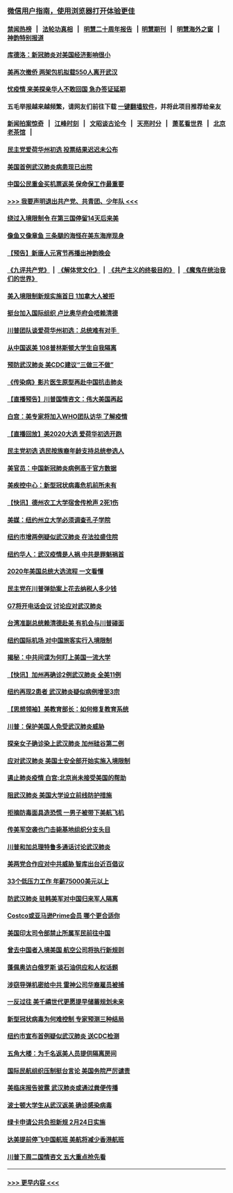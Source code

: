 ### [微信用户指南，使用浏览器打开体验更佳](https://github.com/gfw-breaker/banned-news1/blob/master/indexes/wechat-guide.md?t=0)
#### [禁闻热榜](热点新闻.md?t=0)  &nbsp;&nbsp;|&nbsp;&nbsp; [法轮功真相](https://github.com/gfw-breaker/truth/blob/master/README.md?t=0) &nbsp;&nbsp;|&nbsp;&nbsp; [明慧二十周年报告](https://github.com/gfw-breaker/mh-reports/blob/master/README.md?t=0) &nbsp;&nbsp;|&nbsp;&nbsp;[明慧期刊](https://github.com/gfw-breaker/mh-qikan) &nbsp;&nbsp;|&nbsp;&nbsp; [明慧海外之窗](https://github.com/gfw-breaker/mh-news/blob/master/README.md?t=0) &nbsp;&nbsp;|&nbsp;&nbsp; [神韵特别报道](https://github.com/gfw-breaker/mh-news/blob/master/shenyun.md?t=0)
#### [库德洛：新冠肺炎对美国经济影响很小](../pages/nsc412/n11844418.md?t=02050133) 
#### [美再次撤侨 两架包机拟载550人离开武汉](../pages/nsc412/n11844407.md?t=02050133) 
#### [忧疫情 来美探亲华人不敢回国 急办签证延期](../pages/nsc412/n11843344.md?t=02050133) 
#### 五毛举报越来越频繁，请网友们前往下载 [一键翻墙软件](https://github.com/gfw-breaker/ssr-accounts)，并将此项目推荐给亲友
#### [新闻拍案惊奇](https://github.com/gfw-breaker/banned-news1/blob/master/pages/link4.md) &nbsp;&nbsp;|&nbsp;&nbsp; [江峰时刻](https://github.com/gfw-breaker/banned-news1/blob/master/pages/link4.md) &nbsp;&nbsp;|&nbsp;&nbsp; [文昭谈古论今](https://github.com/gfw-breaker/banned-news1/blob/master/pages/link4.md) &nbsp;&nbsp;|&nbsp;&nbsp; [天亮时分](https://github.com/gfw-breaker/banned-news1/blob/master/pages/link4.md) &nbsp;&nbsp;|&nbsp;&nbsp; [萧茗看世界](https://github.com/gfw-breaker/banned-news1/blob/master/pages/link4.md) &nbsp;&nbsp;|&nbsp;&nbsp; [北京老茶馆](https://github.com/gfw-breaker/banned-news1/blob/master/pages/link4.md) &nbsp;&nbsp;|&nbsp;&nbsp; 
#### [民主党爱荷华州初选 投票结果迟迟未公布](../pages/nsc412/n11844207.md?t=02050133) 
#### [美国首例武汉肺炎病患现已出院](../pages/nsc412/n11842740.md?t=02050133) 
#### [中国公民重金买机票返美 保命保工作最重要](../pages/nsc412/n11843282.md?t=02050133) 
#### [>>> 我要声明退出共产党、共青团、少年队 <<<](https://github.com/begood0513/goodnews/blob/master/quit/letter.md) 
#### [绕过入境限制令  在第三国停留14天后来美](../pages/nsc412/n11843341.md?t=02050133) 
#### [像鱼又像章鱼 三条腿的海怪在美东海岸现身](../pages/nsc412/n11843092.md?t=02050133) 
#### [【预告】新唐人元宵节再播出神韵晚会](../pages/nsc412/n11843192.md?t=02050133) 
#### [《九评共产党》](https://github.com/begood0513/9ping.md/blob/master/README.md) &nbsp;|&nbsp; [《解体党文化》](../../../../jtdwh.md/blob/master/README.md)  &nbsp;|&nbsp; [《共产主义的终极目的》](../../../../gczydzjmd.md/blob/master/README.md) &nbsp;|&nbsp; [《魔鬼在统治我们的世界》](../../../../mgztzwmdsj.md/blob/master/README.md) 
#### [美入境限制新规实施首日 1加拿大人被拒](../pages/nsc412/n11843058.md?t=02050133) 
#### [挺台加入国际组织 卢比奥华府会唔赖清德](../pages/nsc412/n11843023.md?t=02050133) 
#### [川普团队谈爱荷华州初选：总统难有对手  ](../pages/nsc412/n11842867.md?t=02050133) 
#### [从中国返美 108普林斯顿大学生自我隔离](../pages/nsc412/n11842714.md?t=02050133) 
#### [预防武汉肺炎 美CDC建议“三做三不做”](../pages/nsc412/n11842700.md?t=02050133) 
#### [《传染病》影片医生原型再赴中国抗击肺炎](../pages/nsc412/n11842626.md?t=02050133) 
#### [【直播预告】川普国情咨文：伟大美国再起](../pages/nsc412/n11842079.md?t=02050133) 
#### [白宫：美专家将加入WHO团队访华 了解疫情](../pages/nsc412/n11842198.md?t=02050133) 
#### [【直播回放】美2020大选 爱荷华初选开跑](../pages/nsc412/n11841820.md?t=02050133) 
#### [民主党初选 选民按族裔年龄支持总统参选人](../pages/nsc412/n11842239.md?t=02050133) 
#### [美官员：中国新冠肺炎病例高于官方数据](../pages/nsc412/n11842452.md?t=02050133) 
#### [美疾控中心：新型冠状病毒危机前所未有](../pages/nsc412/n11842406.md?t=02050133) 
#### [【快讯】德州农工大学宿舍传枪声 2死1伤](../pages/nsc412/n11842279.md?t=02050133) 
#### [美媒：纽约州立大学必须调查孔子学院](../pages/nsc412/n11840637.md?t=02050133) 
#### [纽约市增两例疑似武汉肺炎 在法拉盛住院](../pages/nsc412/n11840625.md?t=02050133) 
#### [纽约华人：武汉疫情是人祸 中共是罪魁祸首](../pages/nsc412/n11840631.md?t=02050133) 
#### [2020年美国总统大选流程 一文看懂](../pages/nsc412/n11842056.md?t=02050133) 
#### [民主党在川普弹劾案上花去纳税人多少钱](../pages/nsc412/n11841941.md?t=02050133) 
#### [G7将开电话会议 讨论应对武汉肺炎](../pages/nsc412/n11841658.md?t=02050133) 
#### [台湾准副总统赖清德赴美 有机会与川普碰面](../pages/nsc412/n11841332.md?t=02050133) 
#### [纽约国际机场  对中国旅客实行入境限制](../pages/nsc412/n11840619.md?t=02050133) 
#### [揭秘：中共间谍为何盯上美国一流大学](../pages/nsc412/n11840270.md?t=02050133) 
#### [【快讯】加州再确诊2例武汉肺炎 全美11例](../pages/nsc412/n11840339.md?t=02050133) 
#### [纽约再现2患者 武汉肺炎疑似病例增至3宗](../pages/nsc412/n11840010.md?t=02050133) 
#### [【思想领袖】美教育部长：如何修复教育系统](../pages/nsc412/n11690865.md?t=02050133) 
#### [川普：保护美国人免受武汉肺炎威胁](../pages/nsc412/n11839718.md?t=02050133) 
#### [探亲女子确诊染上武汉肺炎 加州硅谷第二例](../pages/nsc412/n11839784.md?t=02050133) 
#### [应对武汉肺炎 美国土安全部开始实施入境限制](../pages/nsc412/n11839729.md?t=02050133) 
#### [遏止肺炎疫情 白宫:北京尚未接受美国的帮助](../pages/nsc412/n11839660.md?t=02050133) 
#### [阻武汉肺炎 美国大学设立前线防护措施](../pages/nsc412/n11839479.md?t=02050133) 
#### [拒摘防毒面具造恐慌 一男子被带下美航飞机](../pages/nsc412/n11839455.md?t=02050133) 
#### [传美军空袭也门击毙基地组织分支头目](../pages/nsc412/n11839210.md?t=02050133) 
#### [川普和加总理特鲁多通话讨论武汉肺炎](../pages/nsc412/n11839128.md?t=02050133) 
#### [美两党合作应对中共威胁 智库出台近百倡议](../pages/nsc412/n11838437.md?t=02050133) 
#### [33个低压力工作 年薪75000美元以上](../pages/nsc412/n11834441.md?t=02050133) 
#### [防武汉肺炎 驻韩美军对中国归来军人隔离](../pages/nsc412/n11838970.md?t=02050133) 
#### [Costco或亚马逊Prime会员 哪个更合适你](../pages/nsc412/n11834459.md?t=02050133) 
#### [美国印太司令部禁止所属军民前往中国](../pages/nsc412/n11838418.md?t=02050133) 
#### [曾去中国者入境美国 航空公司将执行新规则](../pages/nsc412/n11838375.md?t=02050133) 
#### [蓬佩奥访白俄罗斯 谈石油供应和人权话题](../pages/nsc412/n11838242.md?t=02050133) 
#### [涉窃导弹机密给中共 雷神公司华裔雇员被捕](../pages/nsc412/n11838129.md?t=02050133) 
#### [一反过往 美千禧世代更愿提早储蓄规划未来](../pages/nsc412/n11837601.md?t=02050133) 
#### [新型冠状病毒为何难控制 专家预测三种结局](../pages/nsc412/n11838002.md?t=02050133) 
#### [纽约市宣布首例疑似武汉肺炎 送CDC检测](../pages/nsc412/n11837852.md?t=02050133) 
#### [五角大楼：为千名返美人员提供隔离房间](../pages/nsc412/n11837831.md?t=02050133) 
#### [国际民航组织压制挺台言论 美国务院严厉谴责](../pages/nsc412/n11837791.md?t=02050133) 
#### [美临床报告披露 武汉肺炎或通过粪便传播](../pages/nsc412/n11837626.md?t=02050133) 
#### [波士顿大学生从武汉返美 确诊感染病毒](../pages/nsc412/n11837580.md?t=02050133) 
#### [绿卡申请公共负担新规 2月24日实施](../pages/nsc412/n11836634.md?t=02050133) 
#### [达美提前停飞中国航班 美航将减少香港航班](../pages/nsc412/n11837649.md?t=02050133) 
#### [川普下周二国情咨文 五大重点抢先看](../pages/nsc412/n11837512.md?t=02050133) 

----
#### [ >>> 更早内容 <<< ](../indexes/nsc412-earlier.md)
